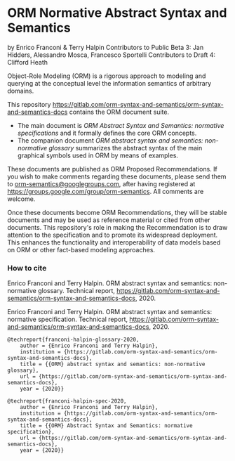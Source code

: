 # ORM Normative Abstract Syntax and Semantics
by Enrico Franconi & Terry Halpin
Contributors to Public Beta 3: Jan Hidders, Alessandro Mosca, Francesco Sportelli
Contributors to Draft 4: Clifford Heath

Object-Role Modeling (ORM) is a rigorous approach to modeling and querying at the conceptual level the information semantics of arbitrary domains. 

This repository <https://gitlab.com/orm-syntax-and-semantics/orm-syntax-and-semantics-docs> contains the ORM document suite. 
 * The main document  is *ORM Abstract Syntax and Semantics: normative specifications* and it formally defines the core ORM concepts. 
 * The companion document *ORM abstract syntax and semantics: non-normative glossary* summarizes the abstract syntax of the main graphical symbols used in ORM by means of examples. 

These documents are published as ORM Proposed Recommendations. If you wish to make comments regarding these documents, please send them to <orm-semantics@googlegroups.com>, after having registered at <https://groups.google.com/group/orm-semantics>. All comments are welcome.

Once these documents become ORM Recommendations, they will be stable documents and may be used as reference material or cited from other documents. This repository's role in making the Recommendation is to draw attention to the specification and to promote its widespread deployment. This enhances the functionality and interoperability of data models based on ORM or other fact-based modeling approaches.

### How to cite

Enrico Franconi and Terry Halpin. ORM abstract syntax and semantics: non-normative glossary. Technical report, https://gitlab.com/orm-syntax-and-semantics/orm-syntax-and-semantics-docs, 2020.

Enrico Franconi and Terry Halpin. ORM abstract syntax and semantics: normative specification. Technical report, https://gitlab.com/orm-syntax-and-semantics/orm-syntax-and-semantics-docs, 2020.

```
@techreport{franconi-halpin-glossary-2020,
	author = {Enrico Franconi and Terry Halpin},
	institution = {https://gitlab.com/orm-syntax-and-semantics/orm-syntax-and-semantics-docs},
	title = {{ORM} abstract syntax and semantics: non-normative glossary},
	url = {https://gitlab.com/orm-syntax-and-semantics/orm-syntax-and-semantics-docs},
	year = {2020}}

@techreport{franconi-halpin-spec-2020,
	author = {Enrico Franconi and Terry Halpin},
	institution = {https://gitlab.com/orm-syntax-and-semantics/orm-syntax-and-semantics-docs},
	title = {{ORM} Abstract Syntax and Semantics: normative specification},
	url = {https://gitlab.com/orm-syntax-and-semantics/orm-syntax-and-semantics-docs},
	year = {2020}}
```

